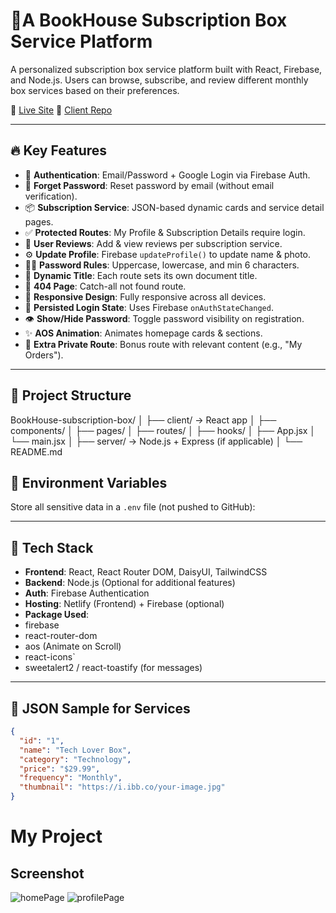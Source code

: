 # 🎁A BookHouse Subscription Box Service Platform

A personalized subscription box service platform built with React, Firebase, and Node.js. Users can browse, subscribe, and review different monthly box services based on their preferences.

🔴 [Live Site](https://arjbookhouse.netlify.app/)
🔵 [Client Repo](https://github.com/arjsabbir88/Lily)

---

## 🔥 Key Features

- 🔐 **Authentication**: Email/Password + Google Login via Firebase Auth.
- 🧠 **Forget Password**: Reset password by email (without email verification).
- 📦 **Subscription Service**: JSON-based dynamic cards and service detail pages.
- ✅ **Protected Routes**: My Profile & Subscription Details require login.
- 💬 **User Reviews**: Add & view reviews per subscription service.
- ⚙️ **Update Profile**: Firebase `updateProfile()` to update name & photo.
- 🕵️‍♂️ **Password Rules**: Uppercase, lowercase, and min 6 characters.
- 🧭 **Dynamic Title**: Each route sets its own document title.
- 🎯 **404 Page**: Catch-all not found route.
- 🎨 **Responsive Design**: Fully responsive across all devices.
- 🔄 **Persisted Login State**: Uses Firebase `onAuthStateChanged`.
- 👁️ **Show/Hide Password**: Toggle password visibility on registration.
- ✨ **AOS Animation**: Animates homepage cards & sections.
- 🧪 **Extra Private Route**: Bonus route with relevant content (e.g., "My Orders").

---

## 📂 Project Structure

BookHouse-subscription-box/
│
├── client/ → React app
│ ├── components/
│ ├── pages/
│ ├── routes/
│ ├── hooks/
│ ├── App.jsx
│ └── main.jsx
│
├── server/ → Node.js + Express (if applicable)
│
└── README.md


## 🔐 Environment Variables

Store all sensitive data in a `.env` file (not pushed to GitHub):




---

## 🧩 Tech Stack

- **Frontend**: React, React Router DOM, DaisyUI, TailwindCSS
- **Backend**: Node.js (Optional for additional features)
- **Auth**: Firebase Authentication
- **Hosting**: Netlify (Frontend) + Firebase (optional)
- **Package Used**:
- firebase
- react-router-dom
- aos (Animate on Scroll)
- react-icons`
- sweetalert2 / react-toastify (for messages)

---

## 📝 JSON Sample for Services

```json
{
  "id": "1",
  "name": "Tech Lover Box",
  "category": "Technology",
  "price": "$29.99",
  "frequency": "Monthly",
  "thumbnail": "https://i.ibb.co/your-image.jpg"
}
```


# My Project

## Screenshot

<img src="https://i.ibb.co/jZVfZxh5/arjbookhouse-netlify-app.png" alt="homePage"/>
<img src="https://i.ibb.co/xKXjQCCS/arjbookhouse-netlify-app-3.png" alt="profilePage"/>


